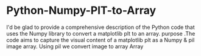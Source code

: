 # Python-Numpy-PlT-to-Array
I'd be glad to provide a comprehensive description of the Python code that uses the Numpy library to convert a matplotlib plt to an array. purpose .The code aims to capture the visual content of a matplotlib plt as a Numpy &amp; pil image array. Using pil we convert image to array Array
